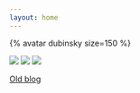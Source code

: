 ```yaml
---
layout: home
---
```


{% avatar dubinsky size=150 %}

[![](https://img.shields.io/badge/Code-GitHub-informational?logo=github)](https://github.com/dubinsky)
[![](https://img.shields.io/badge/Social-LinkedIn-informational?logo=linkedin)](https://www.linkedin.com/in/leoniddubinsky/)
[![](https://img.shields.io/badge/Social-Photos-informational?logo=googlephotos)](https://picasaweb.google.com/104594373274257415932)

[Old blog](https://leonid-dubinsky.blogspot.com)

